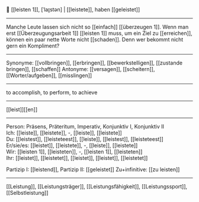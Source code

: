 💪  [[leisten 1]], [ˈlaɪ̯stən] | [[leistete]], haben [[geleistet]]

---
Manche Leute lassen sich nicht so [[einfach]] [[überzeugen 1]]. Wenn man erst [[Überzeugungsarbeit 1]] [[leisten 1]] muss, um ein Ziel zu [[erreichen]], können ein paar nette Worte nicht [[schaden]]. Denn wer bekommt nicht gern ein Kompliment?

---
Synonyme: [[vollbringen]], [[erbringen]], [[bewerkstelligen]], [[zustande bringen]], [[schaffen]]
Antonyme: [[versagen]], [[scheitern]], [[Worter/aufgeben]], [[misslingen]]

---
to accomplish, to perform, to achieve

---
[[leist]][[en]]
   

---

Person: Präsens, Präteritum, Imperativ, Konjunktiv I, Konjunktiv II  
Ich: [[leiste]], [[leistete]], -, [[leiste]], [[leistete]]  
Du: [[leistest]], [[leisteteest]], [[leiste]], [[leistest]], [[leisteteest]]  
Er/sie/es: [[leistet]], [[leistete]], -, [[leiste]], [[leistete]]  
Wir: [[leisten 1]], [[leisteten]], -, [[leisten 1]], [[leisteten]]  
Ihr: [[leistet]], [[leistetet]], [[leistet]], [[leistet]], [[leistetet]]  

Partizip I: [[leistend]], 
Partizip II: [[geleistet]]
Zu+infinitive: [[zu leisten]]

---
[[Leistung]], [[Leistungsträger]], [[Leistungsfähigkeit]], [[Leistungssport]], [[Selbstleistung]]

